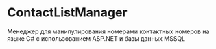 # ContactListManager
Менеджер для манипулирования номерами контактных номеров на языке C# с использованием ASP.NET и базы данных MSSQL 
